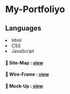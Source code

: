 # My-Portfoliyo


## Languages
<li>Html</li>
<li>CSS</li>
<li>JavaScript</li>

#### 💫 Site-Map   :  <a href="https://www.gloomaps.com/JcedflycPd">view</a>

#### 💫 Wire-Frame :  <a href="https://wireframe.cc/pro/pp/addd66622583196">view</a>

#### 💫 Mock-Up    :  <a href="https://www.figma.com/file/5SzukDaTX6TjEKgpQXiyrK/My-Profile?node-id=0%3A1">view</a>
